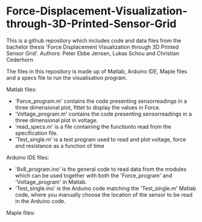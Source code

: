 # Force-Displacement-Visualization-through-3D-Printed-Sensor-Grid
This is a github repository which includes code and data files from the bachelor thesis 'Force Displacement Visualization through 3D Printed Sensor Grid'.
Authors: Peter Ebbe Jensen, Lukas Schou and Christian Cederhorn

The files in this repository is made up of Matlab, Arduino IDE, Maple files and a specs file to run the visualisation program.

Matlab files:
- 'Force_program.m' contains the code presenting sensorreadings in a three dimensional plot, fittet to display the values in Force.
- 'Voltage_program.m' contains the code presenting sensorreadings in a three dimensional plot in voltage.
- 'read_specs.m' is a file containing the functionto read from the specification file.
- 'Test_single.m' is a test program used to read and plot voltage, force and resistance as a function of time

Arduino IDE files:
- '8x8_program.ino' is the general code to read data from the modules which can be used together with both the 'Force_program' and 'Voltage_program' in Matlab.
- 'Test_single.ino' is the Arduino code matching the 'Test_single.m' Matlab code, where you manually choose the location of the sensor to be read in the Arduino code.

Maple files:
